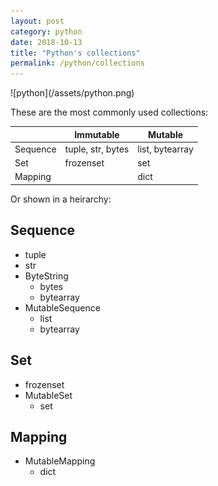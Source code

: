 ```yaml
---
layout: post
category: python
date: 2018-10-13
title: "Python's collections"
permalink: /python/collections
---
```

<div class="wide-logos" markdown="1">
![python](/assets/python.png)
</div>

These are the most commonly used collections:

|          | Immutable         | Mutable         |
|----------|-------------------|-----------------|
| Sequence | tuple, str, bytes | list, bytearray |
| Set      | frozenset         | set             |
| Mapping  |                   | dict            |

Or shown in a heirarchy:

## Sequence
- tuple
- str
- ByteString
    - bytes
    - bytearray
- MutableSequence
    - list
    - bytearray

## Set

- frozenset
- MutableSet
    - set

## Mapping
- MutableMapping
    - dict
